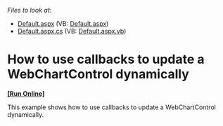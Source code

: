 <!-- default file list -->
*Files to look at*:

* [Default.aspx](./CS/WebSite/Default.aspx) (VB: [Default.aspx](./VB/WebSite/Default.aspx))
* [Default.aspx.cs](./CS/WebSite/Default.aspx.cs) (VB: [Default.aspx.vb](./VB/WebSite/Default.aspx.vb))
<!-- default file list end -->
# How to use callbacks to update a WebChartControl dynamically
<!-- run online -->
**[[Run Online]](https://codecentral.devexpress.com/e1070/)**
<!-- run online end -->


<p>This example shows how to use callbacks to update a WebChartControl dynamically.</p>

<br/>


